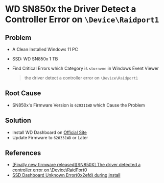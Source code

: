 # WD SN850x the Driver Detect a Controller Error on `\Device\Raidport1`

## Problem
* A Clean Installed Windows 11 PC
* SSD: WD SN850x 1 TB
* Find Critical Errors which Category is `stornvme` in Windows Event Viewer

  > the driver detect a controller error on `\Device\Raidport1`

## Root Cause
* SN850x's Firmware Version is `620311WD` which Cause the Problem

## Solution
* Install WD Dashboard on [Official Site](https://support-cn.wd.com/app/answers/detailweb/a_id/7622) 
* Update Firmware to `620331WD` or Later

## References
* [[Finally new firmware released][SN850X] The driver detected a controller error on \Device\RaidPort0](https://community.wd.com/t/finally-new-firmware-released-sn850x-the-driver-detected-a-controller-error-on-device-raidport0/281205)
* [SSD Dashboard Unknown Error(0x2efd) during install](https://community.wd.com/t/ssd-dashboard-unknown-error-0x2efd-during-install/252696)
